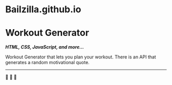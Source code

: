 # Bailzilla.github.io

# Workout Generator
***HTML, CSS, JavaScript, and more...***

Workout Generator that lets you plan your workout. There is an API that generates a random motivational quote.

---


:muscle: :runner: :notebook: 
